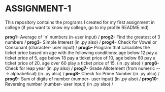 # ASSIGNMENT-1

This repository contains the programs I created for my first assignment in college (if you want to know my college, go to my profile README.md)

**prog1-** Average of 'n' numbers (n-user input)  /
**prog2-** Find the greatest of 3 numbers  /
**prog3-** Simple Interest (in .py also)  /
**prog4-** Check for Vowel or Consonant (character- user input)  /
**prog5-** Program that calculates the ticket price based on age with the following conditions: age below 12 pay a ticket price of 5, age below 18 pay a ticket price of 10, age below 60 pay a ticket price of 20, age over 60 play a ticket price of 15. (in .py also)  /
**prog6-** Check for leap year (in .py also)  /
**prog7-** Grade Allotement (from numeric ---> alphabetical) (in .py also)  /
**prog8-** Check for Prime Number (in .py also)  /
**prog9-** Sum of digits of number (number- user input) (in .py also)  /
**prog10-** Reversing number (number- user input) (in .py also)  /
